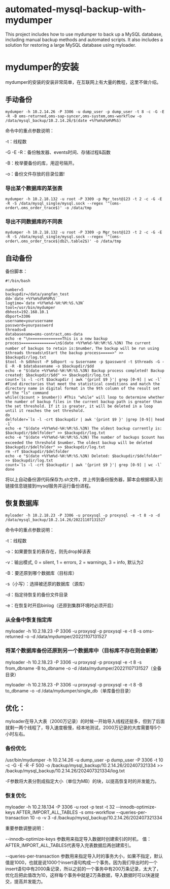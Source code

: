 # automated-mysql-backup-with-mydumper

This project includes how to use mydumper to back up a MySQL database, including manual backup methods and automated scripts. It also includes a solution for restoring a large MySQL database using myloader.

# mydumper的安装

mydumper的安装的安装非常简单，在互联网上有大量的教程，这里不做介绍。

## 手动备份

```mydumper -h 10.2.14.26 -P 3306 -u dump_user -p dump_user -t 8 -c -G -E -R -B oms-returned,oms-sap-syncer,oms-system,oms-workflow -o /data/mysql_backup/10.2.14.26/$(date +%Y%m%d%H%M%S)```

命令中的重点参数说明：

-t：线程数

-G -E -R：备份触发器、events时间、存储过程&函数

-B：枚举要备份的库，用逗号隔开。

-o：备份文件存放的目录位置!

### 导出某个数据库的某张表

 ```mydumper -h 10.2.18.132 -u root -P 3309 -p Mgr_test@123 -t 2 -c -G -E -R -S /data/mysql_single/mysql.sock --regex '^(oms-order\.oms_order_trace$)' -o /data/tmp```

### 导出不同数据库的不同表

 ```mydumper -h 10.2.18.132 -u root -P 3309 -p Mgr_test@123 -t 2 -c -G -E -R -S /data/mysql_single/mysql.sock --regex '^(oms-order\.oms_order_trace$|db2\.table2$)' -o /data/tmp```

## 自动备份

备份脚本：

```
#!/bin/bash

number=5
backupdir=/data/yangfan_test
dd=`date +%Y%m%d%H%M%S`
logtime=`date +%Y%m%d-%H:%M:%S.%3N`
tool=/usr/bin/mydumper
dbhost=192.168.10.1
dbport=3306
username=yourusername
password=yourpassword
threads=8
databasename=oms-contract,oms-data
echo -e "\n==============This is a new backup process===============\n$(date +%Y%m%d-%H:%M:%S.%3N) The current number of backups to retain is:$number，The backup will be run using $threads threads\nStart the backup process=====>" >> $backupdir/log.txt
$tool -h $dbhost -P $dbport -u $username -p $password -t $threads -G -E -R -B $databasename -o $backupdir/$dd
echo -e "$(date +%Y%m%d-%H:%M:%S.%3N) Backup process completed! Backup created: $backupdir/$dd" >> $backupdir/log.txt
count=`ls -l -crt $backupdir | awk '{print $9 }'| grep [0-9] | wc -l` #Find directories that meet the statistical conditions and match the directory name in digital format in the 9th column of the result set of the "ls" command
while(($count > $number)) #This "while" will loop to determine whether the number of backup files in the current backup path is greater than the set threshold. If it is greater, it will be deleted in a loop until it reaches the set threshold.
do
delfolder=`ls -l -crt $backupdir | awk '{print $9 }' |grep [0-9]| head -1`
echo -e "$(date +%Y%m%d-%H:%M:%S.%3N) The oldest backup currently is: $backupdir/$delfolder" >> $backupdir/log.txt
echo -e "$(date +%Y%m%d-%H:%M:%S.%3N) The number of backups $count has exceeded the threshold $number，The oldest backup will be deleted $backupdir/$delfolder" >> $backupdir/log.txt
rm -rf $backupdir/$delfolder
echo -e "$(date +%Y%m%d-%H:%M:%S.%3N) Deleted: $backupdir/$delfolder" >> $backupdir/log.txt
count=`ls -l -crt $backupdir | awk '{print $9 }'| grep [0-9] | wc -l`
done

```

将以上自动备份源代码保存为.sh文件，并上传到备份服务器，脚本会根据填入到链接信息链接到mysql服务并运行备份进程。

## 恢复数据库

```myloader -h 10.2.18.23 -P 3306 -u proxysql -p proxysql -e -t 8 -o -d /data/mysql_backup/10.2.14.26/20221107131527```

命令中的重点参数说明：

-t：线程数

-o：如果要恢复的表存在，则先drop掉该表

-v：输出模式, 0 = silent, 1 = errors, 2 = warnings, 3 = info, 默认为2

-B：要还原到哪个数据库（目标库）

-s（小写）：选择被还原的数据库（源库）

-d：指定待恢复的备份文件目录

-e：在恢复时开启binlog（还原到集群环境时必须开启）

### 从全备中恢复指定库

myloader -h 10.2.18.23 -P 3306 -u proxysql -p proxysql -e -t 8 -s oms-returned -o -d /data/mydumper/20221107131527

### 将某个数据库备份还原到另一个数据库中（目标库不存在则会新建）

myloader -h 10.2.18.23 -P 3306 -u proxysql -p proxysql -e -t 8 -s from_dbname -B to_dbname -o -d /data/mydumper/20221107131527（全备目录）

myloader -h 10.2.18.23 -P 3306 -u proxysql -p proxysql -e -t 8 -B to_dbname -o -d /data/mydumper/single_db（单库备份目录）

## 优化：

myloader在导入大表（2000万记录）的时候一开始导入线程还挺多，但到了后面就剩一两个线程了，导入速度极慢，经本地测试，2000万记录的大库需要导5个小时左右。

### 备份优化

/usr/bin/mydumper -h 10.2.14.26 -u dump_user -p dump_user -P 3306 -t 10 -c -G -E -R -F 500 -o /backup/mysql_backup/10.2.14.26/202407321334 >> /backup/mysql_backup/10.2.14.26/202407321334/log.txt

-F参数将大表分割成指定大小（单位为MB）的块，以提高恢复时的并发能力。

### 恢复优化

myloader -h 10.2.18.134 -P 3306 -u root -p test -t 32 --innodb-optimize-keys AFTER_IMPORT_ALL_TABLES -s oms-workflow --queries-per-transaction 10 -o -v 3 -d /backup/mysql_backup/10.2.14.26/202407321334

重要参数调整说明：

--innodb-optimize-keys 参数用来指定导入数据时创建索引的时机， 值：AFTER_IMPORT_ALL_TABLES代表导入完表数据后再创建索引。

--queries-per-transaction 参数用来指定导入时的事务大小，如果不指定，默认值是1000，也就是说1000个insert语句构成一个事务。因为我们导出时的一个insert语句中有2000条记录，所以之前的一个事务中有200万条记录，太大了，优化后把此值改为10，这样每个事务中就是2万条数据，导入数据时可以快速提交，提高并发能力。

